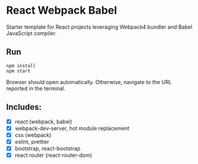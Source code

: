 # React Webpack Babel

Starter template for React projects leveraging Webpack4 bundler and Babel JavaScript compiler.

## Run

```
npm install
npm start
```

Browser should open automatically. Otherwise, navigate to the URL reported in the terminal.

## Includes:

-   [x] react (webpack, babel)
-   [x] webpack-dev-server, hot module replacement
-   [x] css (webpack)
-   [x] eslint, prettier
-   [x] bootstrap, react-bootstrap
-   [x] react router (react-router-dom)
